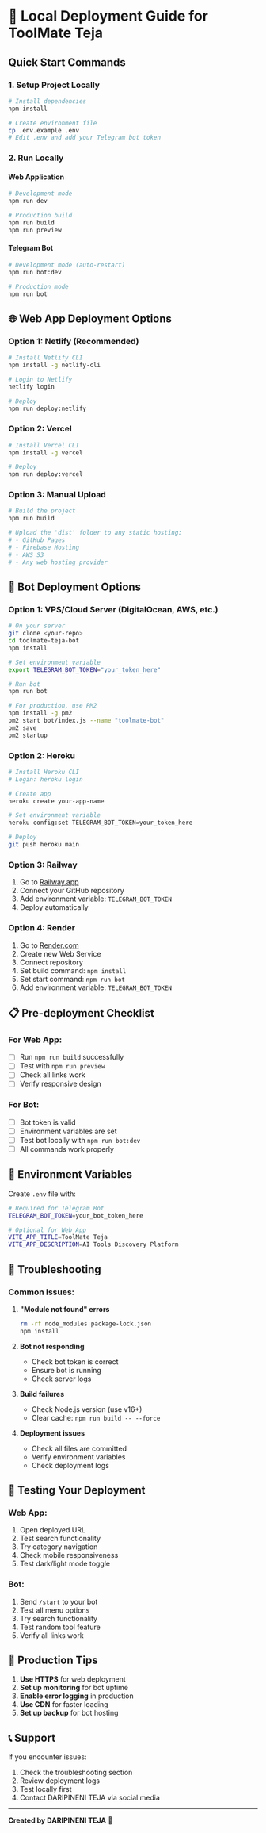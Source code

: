 # 🚀 Local Deployment Guide for ToolMate Teja

## Quick Start Commands

### 1. Setup Project Locally
```bash
# Install dependencies
npm install

# Create environment file
cp .env.example .env
# Edit .env and add your Telegram bot token
```

### 2. Run Locally

#### Web Application
```bash
# Development mode
npm run dev

# Production build
npm run build
npm run preview
```

#### Telegram Bot
```bash
# Development mode (auto-restart)
npm run bot:dev

# Production mode
npm run bot
```

## 🌐 Web App Deployment Options

### Option 1: Netlify (Recommended)
```bash
# Install Netlify CLI
npm install -g netlify-cli

# Login to Netlify
netlify login

# Deploy
npm run deploy:netlify
```

### Option 2: Vercel
```bash
# Install Vercel CLI
npm install -g vercel

# Deploy
npm run deploy:vercel
```

### Option 3: Manual Upload
```bash
# Build the project
npm run build

# Upload the 'dist' folder to any static hosting:
# - GitHub Pages
# - Firebase Hosting
# - AWS S3
# - Any web hosting provider
```

## 🤖 Bot Deployment Options

### Option 1: VPS/Cloud Server (DigitalOcean, AWS, etc.)
```bash
# On your server
git clone <your-repo>
cd toolmate-teja-bot
npm install

# Set environment variable
export TELEGRAM_BOT_TOKEN="your_token_here"

# Run bot
npm run bot

# For production, use PM2
npm install -g pm2
pm2 start bot/index.js --name "toolmate-bot"
pm2 save
pm2 startup
```

### Option 2: Heroku
```bash
# Install Heroku CLI
# Login: heroku login

# Create app
heroku create your-app-name

# Set environment variable
heroku config:set TELEGRAM_BOT_TOKEN=your_token_here

# Deploy
git push heroku main
```

### Option 3: Railway
1. Go to [Railway.app](https://railway.app)
2. Connect your GitHub repository
3. Add environment variable: `TELEGRAM_BOT_TOKEN`
4. Deploy automatically

### Option 4: Render
1. Go to [Render.com](https://render.com)
2. Create new Web Service
3. Connect repository
4. Set build command: `npm install`
5. Set start command: `npm run bot`
6. Add environment variable: `TELEGRAM_BOT_TOKEN`

## 📋 Pre-deployment Checklist

### For Web App:
- [ ] Run `npm run build` successfully
- [ ] Test with `npm run preview`
- [ ] Check all links work
- [ ] Verify responsive design

### For Bot:
- [ ] Bot token is valid
- [ ] Environment variables are set
- [ ] Test bot locally with `npm run bot:dev`
- [ ] All commands work properly

## 🔧 Environment Variables

Create `.env` file with:
```bash
# Required for Telegram Bot
TELEGRAM_BOT_TOKEN=your_bot_token_here

# Optional for Web App
VITE_APP_TITLE=ToolMate Teja
VITE_APP_DESCRIPTION=AI Tools Discovery Platform
```

## 🐛 Troubleshooting

### Common Issues:

1. **"Module not found" errors**
   ```bash
   rm -rf node_modules package-lock.json
   npm install
   ```

2. **Bot not responding**
   - Check bot token is correct
   - Ensure bot is running
   - Check server logs

3. **Build failures**
   - Check Node.js version (use v16+)
   - Clear cache: `npm run build -- --force`

4. **Deployment issues**
   - Check all files are committed
   - Verify environment variables
   - Check deployment logs

## 📱 Testing Your Deployment

### Web App:
1. Open deployed URL
2. Test search functionality
3. Try category navigation
4. Check mobile responsiveness
5. Test dark/light mode toggle

### Bot:
1. Send `/start` to your bot
2. Test all menu options
3. Try search functionality
4. Test random tool feature
5. Verify all links work

## 🎯 Production Tips

1. **Use HTTPS** for web deployment
2. **Set up monitoring** for bot uptime
3. **Enable error logging** in production
4. **Use CDN** for faster loading
5. **Set up backup** for bot hosting

## 📞 Support

If you encounter issues:
1. Check the troubleshooting section
2. Review deployment logs
3. Test locally first
4. Contact DARIPINENI TEJA via social media

---

**Created by DARIPINENI TEJA** 🌟